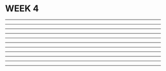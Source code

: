 # WEEK 4

---------------------------------------------------------------------------------------
---------------------------------------------------------------------------------------
---------------------------------------------------------------------------------------
---------------------------------------------------------------------------------------
---------------------------------------------------------------------------------------
---------------------------------------------------------------------------------------
---------------------------------------------------------------------------------------
---------------------------------------------------------------------------------------
---------------------------------------------------------------------------------------
---------------------------------------------------------------------------------------
---------------------------------------------------------------------------------------
